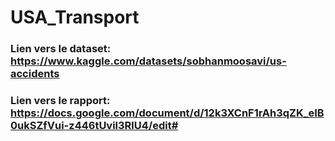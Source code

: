 # USA_Transport

### Lien vers le dataset: https://www.kaggle.com/datasets/sobhanmoosavi/us-accidents

### Lien vers le rapport: https://docs.google.com/document/d/12k3XCnF1rAh3qZK_eIB0ukSZfVui-z446tUvil3RlU4/edit#
